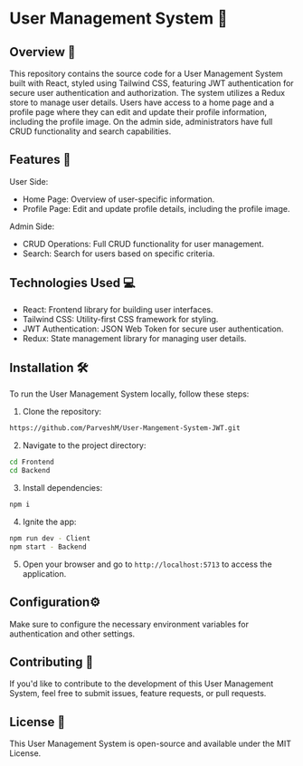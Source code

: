 # User Management System 🚀

## Overview 📝

This repository contains the source code for a User Management System built with React, styled using Tailwind CSS, featuring JWT authentication for secure user authentication and authorization. The system utilizes a Redux store to manage user details. Users have access to a home page and a profile page where they can edit and update their profile information, including the profile image. On the admin side, administrators have full CRUD functionality and search capabilities.

## Features 🌟

User Side:
- Home Page: Overview of user-specific information.
- Profile Page: Edit and update profile details, including the profile image.

Admin Side:
- CRUD Operations: Full CRUD functionality for user management.
- Search: Search for users based on specific criteria.

## Technologies Used 💻

- React: Frontend library for building user interfaces.
- Tailwind CSS: Utility-first CSS framework for styling.
- JWT Authentication: JSON Web Token for secure user authentication.
- Redux: State management library for managing user details.

## Installation 🛠️
To run the User Management System locally, follow these steps:
1. Clone the repository:
```bash
https://github.com/ParveshM/User-Mangement-System-JWT.git
```
2. Navigate to the project directory:
```bash
cd Frontend 
cd Backend
```
3. Install dependencies:
```bash
npm i
```
4. Ignite the app:
```bash
npm run dev - Client
npm start - Backend
```

5. Open your browser and go to `http://localhost:5713` to access the application.

## Configuration⚙️

Make sure to configure the necessary environment variables for authentication and other settings.

## Contributing 🤝

If you'd like to contribute to the development of this User Management System, feel free to submit issues, feature requests, or pull requests.

## License 📜
This User Management System is open-source and available under the MIT License.
